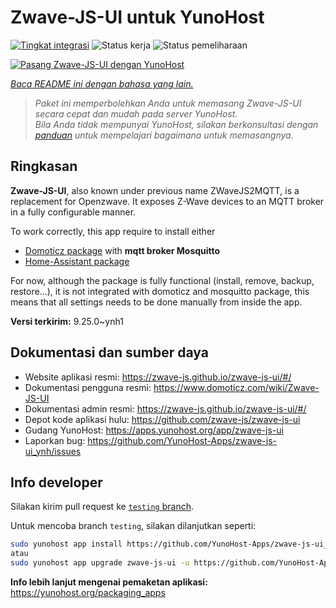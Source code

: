 <!--
N.B.: README ini dibuat secara otomatis oleh <https://github.com/YunoHost/apps/tree/master/tools/readme_generator>
Ini TIDAK boleh diedit dengan tangan.
-->

# Zwave-JS-UI untuk YunoHost

[![Tingkat integrasi](https://dash.yunohost.org/integration/zwave-js-ui.svg)](https://ci-apps.yunohost.org/ci/apps/zwave-js-ui/) ![Status kerja](https://ci-apps.yunohost.org/ci/badges/zwave-js-ui.status.svg) ![Status pemeliharaan](https://ci-apps.yunohost.org/ci/badges/zwave-js-ui.maintain.svg)

[![Pasang Zwave-JS-UI dengan YunoHost](https://install-app.yunohost.org/install-with-yunohost.svg)](https://install-app.yunohost.org/?app=zwave-js-ui)

*[Baca README ini dengan bahasa yang lain.](./ALL_README.md)*

> *Paket ini memperbolehkan Anda untuk memasang Zwave-JS-UI secara cepat dan mudah pada server YunoHost.*  
> *Bila Anda tidak mempunyai YunoHost, silakan berkonsultasi dengan [panduan](https://yunohost.org/install) untuk mempelajari bagaimana untuk memasangnya.*

## Ringkasan

**Zwave-JS-UI**, also known under previous name ZWaveJS2MQTT, is a replacement for Openzwave. It exposes Z-Wave devices to an MQTT broker in a fully configurable manner.

To work correctly, this app require to install either
- [Domoticz package](https://github.com/YunoHost-Apps/domoticz_ynh) with **mqtt broker Mosquitto**
- [Home-Assistant package](https://github.com/YunoHost-Apps/homeassistant_ynh)


For now, although the package is fully functional (install, remove, backup, restore...), it is not integrated with domoticz and mosquitto package, this means that all settings needs to be done manually from inside the app.



**Versi terkirim:** 9.25.0~ynh1
## Dokumentasi dan sumber daya

- Website aplikasi resmi: <https://zwave-js.github.io/zwave-js-ui/#/>
- Dokumentasi pengguna resmi: <https://www.domoticz.com/wiki/Zwave-JS-UI>
- Dokumentasi admin resmi: <https://zwave-js.github.io/zwave-js-ui/#/>
- Depot kode aplikasi hulu: <https://github.com/zwave-js/zwave-js-ui>
- Gudang YunoHost: <https://apps.yunohost.org/app/zwave-js-ui>
- Laporkan bug: <https://github.com/YunoHost-Apps/zwave-js-ui_ynh/issues>

## Info developer

Silakan kirim pull request ke [`testing` branch](https://github.com/YunoHost-Apps/zwave-js-ui_ynh/tree/testing).

Untuk mencoba branch `testing`, silakan dilanjutkan seperti:

```bash
sudo yunohost app install https://github.com/YunoHost-Apps/zwave-js-ui_ynh/tree/testing --debug
atau
sudo yunohost app upgrade zwave-js-ui -u https://github.com/YunoHost-Apps/zwave-js-ui_ynh/tree/testing --debug
```

**Info lebih lanjut mengenai pemaketan aplikasi:** <https://yunohost.org/packaging_apps>
